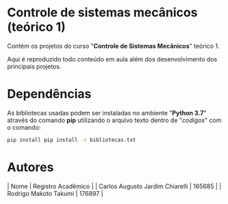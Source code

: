 # Controle de sistemas mecânicos (teórico 1)

Contém os projetos do curso "**Controle de Sistemas Mecânicos**" teórico 1.

Aqui é reproduzido todo conteúdo em aula além dos desenvolvimento dos principais projetos.

# Dependências

As bibliotecas usadas podem ser instaladas no ambiente "**Python 3.7**" através do comando **pip** utilizando o arquivo texto dentro de "*codigos*" com o comando:

```sh
pip install pip install -r bibliotecas.txt
```

# Autores

| Nome                            | Registro Acadêmico |
| Carlos Augusto Jardim Chiarelli | 165685 |
| Rodrigo Makoto Takumi           | 176897 |